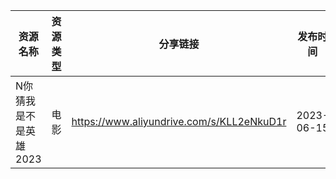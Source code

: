 | 资源名称          | 资源类型 | 分享链接                                      | 发布时间       |
| ------------- | ---- | ----------------------------------------- | ---------- |
| N你猜我是不是英雄2023 | 电影   | https://www.aliyundrive.com/s/KLL2eNkuD1r | 2023-06-15 |
